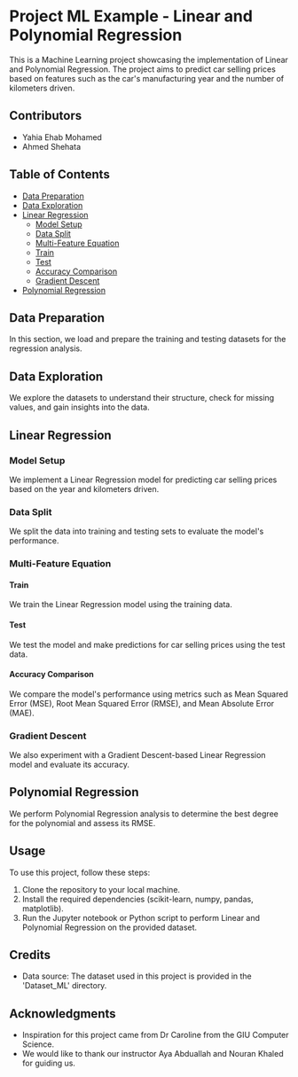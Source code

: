 # Project ML Example - Linear and Polynomial Regression

This is a Machine Learning project showcasing the implementation of Linear and Polynomial Regression. The project aims to predict car selling prices based on features such as the car's manufacturing year and the number of kilometers driven.

## Contributors

- Yahia Ehab Mohamed
- Ahmed Shehata

## Table of Contents

- [Data Preparation](#data-preparation)
- [Data Exploration](#data-exploration)
- [Linear Regression](#linear-regression)
  - [Model Setup](#model-setup)
  - [Data Split](#data-split)
  - [Multi-Feature Equation](#multi-feature-equation)
  - [Train](#train)
  - [Test](#test)
  - [Accuracy Comparison](#accuracy-comparison)
  - [Gradient Descent](#gradient-descent)
- [Polynomial Regression](#polynomial-regression)

## Data Preparation

In this section, we load and prepare the training and testing datasets for the regression analysis.

## Data Exploration

We explore the datasets to understand their structure, check for missing values, and gain insights into the data.

## Linear Regression

### Model Setup

We implement a Linear Regression model for predicting car selling prices based on the year and kilometers driven.

### Data Split

We split the data into training and testing sets to evaluate the model's performance.

### Multi-Feature Equation

#### Train

We train the Linear Regression model using the training data.

#### Test

We test the model and make predictions for car selling prices using the test data.

#### Accuracy Comparison

We compare the model's performance using metrics such as Mean Squared Error (MSE), Root Mean Squared Error (RMSE), and Mean Absolute Error (MAE).

### Gradient Descent

We also experiment with a Gradient Descent-based Linear Regression model and evaluate its accuracy.

## Polynomial Regression

We perform Polynomial Regression analysis to determine the best degree for the polynomial and assess its RMSE.

## Usage

To use this project, follow these steps:

1. Clone the repository to your local machine.
2. Install the required dependencies (scikit-learn, numpy, pandas, matplotlib).
3. Run the Jupyter notebook or Python script to perform Linear and Polynomial Regression on the provided dataset.

## Credits

- Data source: The dataset used in this project is provided in the 'Dataset_ML' directory.

## Acknowledgments

- Inspiration for this project came from Dr Caroline from the GIU Computer Science.
- We would like to thank our instructor Aya Abduallah and Nouran Khaled for guiding us.
